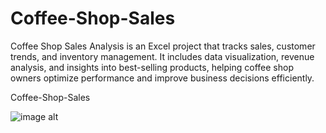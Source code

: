 # Coffee-Shop-Sales
Coffee Shop Sales Analysis is an Excel project that tracks sales, customer trends, and inventory management. It includes data visualization, revenue analysis, and insights into best-selling products, helping coffee shop owners optimize performance and improve business decisions efficiently.

Coffee-Shop-Sales 

![image alt]()
 
